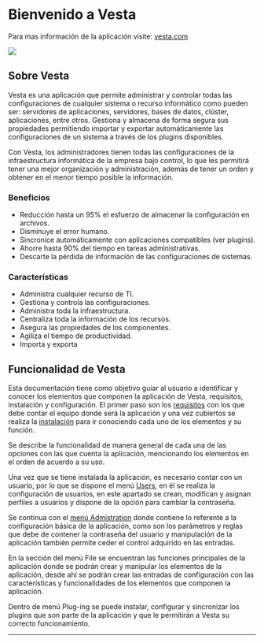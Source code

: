 # Bienvenido a Vesta

Para mas información de la aplicación visite: [vesta.com](http://vesta.baware.com.mx/)



![](/img/logo-vesta.png)




## Sobre Vesta

Vesta es una aplicación que permite administrar y controlar todas las configuraciones de cualquier sistema o recurso informático como pueden ser: servidores de aplicaciones, servidores, bases de datos, clúster, aplicaciones, entre otros. Gestiona y almacena de forma segura sus propiedades permitiendo importar y exportar automáticamente las configuraciones de un sistema a través de los plugins disponibles.

Con Vesta, los administradores tienen todas las configuraciones de la infraestructura informática de la empresa bajo control, lo que les permitirá tener una mejor organización y administración, además de tener un orden y obtener en el menor tiempo posible la información. 


### Beneficios

- Reducción hasta un 95% el esfuerzo de almacenar la configuración en archivos.
- Disminuye el error humano.
- Sincronice automáticamente con aplicaciones compatibles (ver plugins).
- Ahorre hasta 90% del tiempo en tareas administrativas.
- Descarte la pérdida de información de las configuraciones de sistemas.

### Características

- Administra cualquier recurso de TI.
- Gestiona y controla las configuraciones. 
- Administra toda la infraestructura. 
- Centraliza toda la información de los recursos. 
- Asegura las propiedades de los componentes. 
- Agiliza el tiempo de productividad. 
- Importa y exporta 

## Funcionalidad de Vesta

Esta documentación tiene como objetivo guiar al usuario a identificar y conocer los elementos que componen la aplicación de Vesta, requisitos, instalación y configuración. El primer paso son los [requisitos](/requisitos.md) con los que debe contar el equipo donde será la aplicación y una vez cubiertos se realiza la [instalación](/2instalacion.md) para ir conociendo cada uno de los elementos y su función.


Se describe la funcionalidad de manera general de cada una de las opciones con las que cuenta la aplicación, mencionando los elementos en el orden de acuerdo a su uso.
 

Una vez que se tiene instalada la aplicación, es necesario contar con un usuario, por lo que se dispone el menú [Users](4bases.md), en él se realiza la configuración de usuarios, en este apartado se crean, modifican y asignan perfiles a usuarios y dispone de la opción para cambiar la contraseña. 

Se continua con el [menú Admistration](4bases.md#menu-administration) donde contiene lo referente a la configuración básica de la aplicación, como son los parámetros y reglas que debe de contener la contraseña del usuario y manipulación de la aplicación también permite ceder el control adquirido en las entradas.

En la sección del menú File se encuentran las funciones principales de la aplicación donde se podrán crear y manipular los elementos de la aplicación, desde ahí se podrán crear las entradas de configuración con las características y funcionalidades de los elementos que componen la aplicación.


Dentro de menú Plug-ing se puede instalar, configurar y sincronizar los plugins que son parte de la aplicación y que le permitirán a Vesta su correcto funcionamiento.


---



